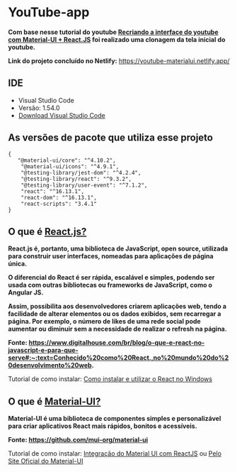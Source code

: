 # YouTube-app

**Com base nesse tutorial do youtube [Recriando a interface  do youtube com Material-UI + React.JS](https://www.youtube.com/watch?v=u9FnmBdBl5k) foi realizado uma clonagem da tela inicial do youtube.**

**Link do projeto concluído no Netlify:** https://youtube-materialui.netlify.app/

## IDE
* Visual Studio Code
* Versão: 1.54.0 
* [Download Visual Studio Code](https://code.visualstudio.com/)

## As versões de pacote que utiliza esse projeto

```
{
   "@material-ui/core": "^4.10.2",
    "@material-ui/icons": "^4.9.1",
    "@testing-library/jest-dom": "^4.2.4",
    "@testing-library/react": "^9.3.2",
    "@testing-library/user-event": "^7.1.2",
    "react": "^16.13.1",
    "react-dom": "^16.13.1",
    "react-scripts": "3.4.1"
}
```    
## O que é [React.js?](https://pt-br.reactjs.org/)

**React.js é, portanto, uma biblioteca de JavaScript, open source, utilizada para construir user interfaces, nomeadas para aplicações de página única.** 

**O diferencial do React é ser rápida, escalável e simples, podendo ser usada com outras bibliotecas ou frameworks de JavaScript, como o Angular JS.**

**Assim, possibilita aos desenvolvedores criarem aplicações web, tendo a facilidade de alterar elementos ou os dados exibidos, sem recarregar a página. Por exemplo, o número de likes de uma rede social pode aumentar ou diminuir sem a necessidade de realizar o refresh na página.**

**Fonte: https://www.digitalhouse.com/br/blog/o-que-e-react-no-javascript-e-para-que-serve#:~:text=Conhecido%20como%20React.,no%20mundo%20do%20desenvolvimento%20web.**

Tutorial de como instalar: [Como instalar e utilizar o React no Windows](https://www.visualdicas.com.br/programacao/react/78-como-instalar-e-utilizar-o-react-no-windows#:~:text=%20Como%20habilitar%20o%20Windows%20para%20a%20utiliza%C3%A7%C3%A3o,o%20arquivo%20execut%C3%A1vel%20%28%20.msi%29%20para...%20More%20)

## O que é [Material-UI?](https://material-ui.com/pt/)

**Material-UI é uma biblioteca de componentes simples e personalizável para criar aplicativos React mais rápidos, bonitos e acessíveis.**

**Fonte: https://github.com/mui-org/material-ui**

Tutorial de como instalar: [Integração do Material UI com ReactJS](https://blog.rocketseat.com.br/react-material-ui/) ou [Pelo Site Oficial do Material-UI](https://material-ui.com/pt/)


